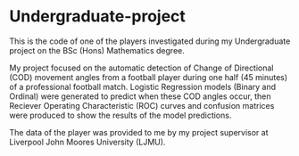 # Undergraduate-project

This is the code of one of the players investigated during my Undergraduate project on the BSc (Hons) Mathematics degree.

My project focused on the automatic detection of Change of Directional (COD) movement angles from a football player during one half (45 minutes) 
of a professional football match.
Logistic Regression models (Binary and Ordinal) were generated to predict when these COD angles occur, then Reciever Operating Characteristic (ROC)
curves and confusion matrices were produced to show the results of the model predictions.

The data of the player was provided to me by my project supervisor at Liverpool John Moores University (LJMU).
